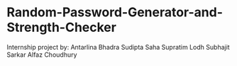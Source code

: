 # Random-Password-Generator-and-Strength-Checker

Internship project by:
Antarlina Bhadra
Sudipta Saha
Supratim Lodh
Subhajit Sarkar
Alfaz Choudhury

